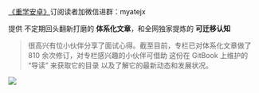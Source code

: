 [《重学安卓》](https://xiaozhuanlan.com/kunminx)订阅读者加微信进群：myatejx

提供 不定期回头翻新打磨的 **体系化文章**，和全网独家提炼的 **可迁移认知**

> 很高兴有位小伙伴分享了面试心得。截至目前，专栏已对体系化文章做了 810 余次修订，对专栏感兴趣的小伙伴可借助 这份在 GitBook 上维护的 “导读” 来获取它的目录 以及了解它的最新动态和发展状况。

![](https://i.loli.net/2020/07/26/3ycJfRXujIrDTVO.jpg)
